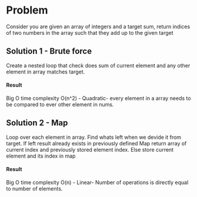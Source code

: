 # Problem

Consider you are given an array of integers and a target sum, return indices of two numbers in the array such that they add  up to the given target


## Solution 1 - Brute force

Create a nested loop that check does sum of current element and any other element in array matches target.
#### Result
Big O time complexity
O(n^2) - Quadratic- every element in a array needs to be compared to ever other element in nums. 



## Solution 2 - Map
Loop over each element in array. Find whats left when we devide it from target. If left result already exists in previously defined Map return array of current index and previously stored element index. Else store current element and its index in map

#### Result
Big O time complexity
O(n) - Linear- Number of operations is directly equal to number of elements. 
